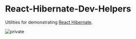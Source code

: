 # React-Hibernate-Dev-Helpers

Utilities for demonstrating [React Hibernate](https://github.com/spautz/react-hibernate).

![private](https://img.shields.io/badge/npm-private-red.svg)

